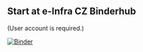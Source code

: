 ## Start at e-Infra CZ Binderhub

(User account is required.)

[![Binder](https://binderhub.cloud.e-infra.cz/badge_logo.svg)](https://binderhub.cloud.e-infra.cz/v2/gh/ljocha/spiwok-aee-test/HEAD?labpath=doit.ipynb)
